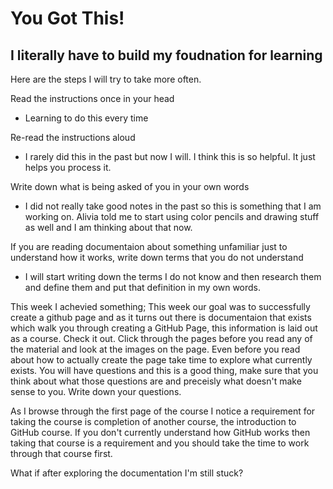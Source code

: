 # You Got This!
## I literally have to build my foudnation for learning 

Here are the steps I will try to take more often.

Read the instructions once in your head
- Learning to do this every time

Re-read the instructions aloud
- I rarely did this in the past but now I will.  I think this is so helpful.  It just helps you process it. 

Write down what is being asked of you in your own words
- I did not really take good notes in the past so this is something that I am working on. Alivia told me to start using color pencils and drawing stuff as well and I am thinking about that now.

If you are reading documentaion about something unfamiliar just to understand how it works, write down terms that you do not understand
- I will start writing down the terms I do not know and then research them and define them and put that definition in my own words. 

This week I achevied something;
This week our goal was to successfully create a github page and as it turns out there is documentaion that exists which walk you through creating a GitHub Page, this information is laid out as a course. Check it out. Click through the pages before you read any of the material and look at the images on the page. Even before you read about how to actually create the page take time to explore what currently exists. You will have questions and this is a good thing, make sure that you think about what those questions are and preceisly what doesn't make sense to you. Write down your questions.

As I browse through the first page of the course I notice a requirement for taking the course is completion of another course, the introduction to GitHub course. If you don't currently understand how GitHub works then taking that course is a requirement and you should take the time to work through that course first.

What if after exploring the documentation I'm still stuck?
